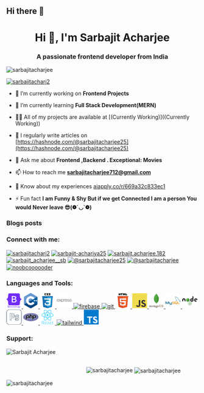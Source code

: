 ## Hi there 👋

<h1 align="center">Hi 👋, I'm Sarbajit Acharjee</h1>
<h3 align="center">A passionate frontend developer from India</h3>

<p align="left"> <img src="https://komarev.com/ghpvc/?username=sarbajitacharjee&label=Profile%20views&color=0e75b6&style=flat" alt="sarbajitacharjee" /> </p>

<p align="left"> <a href="https://twitter.com/sarbajitacharj2" target="blank"><img src="https://img.shields.io/twitter/follow/sarbajitacharj2?logo=twitter&style=for-the-badge" alt="sarbajitacharj2" /></a> </p>

- 🔭 I’m currently working on **Frontend Projects**

- 🌱 I’m currently learning **Full Stack Development(MERN)**

- 👨‍💻 All of my projects are available at [(Currently Working)]((Currently Working))

- 📝 I regularly write articles on [https://hashnode.com/@sarbajitacharjee25](https://hashnode.com/@sarbajitacharjee25)

- 💬 Ask me about **Frontend ,Backend . Exceptional: Movies**

- 📫 How to reach me **sarbajitacharjee712@gmail.com**

- 📄 Know about my experiences [aiapply.co/r/669a32c833ec1](aiapply.co/r/669a32c833ec1)

- ⚡ Fun fact **I am Funny & Shy But if we get Connected I am a person You would Never leave 😎(❁´◡`❁)**

### Blogs posts
<!-- BLOG-POST-LIST:START -->
<!-- BLOG-POST-LIST:END -->

<h3 align="left">Connect with me:</h3>
<p align="left">
<a href="https://twitter.com/sarbajitacharj2" target="blank"><img align="center" src="https://raw.githubusercontent.com/rahuldkjain/github-profile-readme-generator/master/src/images/icons/Social/twitter.svg" alt="sarbajitacharj2" height="30" width="40" /></a>
<a href="https://linkedin.com/in/sarbajit-achariya25" target="blank"><img align="center" src="https://raw.githubusercontent.com/rahuldkjain/github-profile-readme-generator/master/src/images/icons/Social/linked-in-alt.svg" alt="sarbajit-achariya25" height="30" width="40" /></a>
<a href="https://fb.com/sarbajit.acharjee.182" target="blank"><img align="center" src="https://raw.githubusercontent.com/rahuldkjain/github-profile-readme-generator/master/src/images/icons/Social/facebook.svg" alt="sarbajit.acharjee.182" height="30" width="40" /></a>
<a href="https://instagram.com/sarbajit_acharjee__sb" target="blank"><img align="center" src="https://raw.githubusercontent.com/rahuldkjain/github-profile-readme-generator/master/src/images/icons/Social/instagram.svg" alt="sarbajit_acharjee__sb" height="30" width="40" /></a>
<a href="https://hashnode.com/@sarbajitacharjee25" target="blank"><img align="center" src="https://raw.githubusercontent.com/rahuldkjain/github-profile-readme-generator/master/src/images/icons/Social/hashnode.svg" alt="@sarbajitacharjee25" height="30" width="40" /></a>
<a href="https://medium.com/@sarbajitacharjee" target="blank"><img align="center" src="https://raw.githubusercontent.com/rahuldkjain/github-profile-readme-generator/master/src/images/icons/Social/medium.svg" alt="@sarbajitacharjee" height="30" width="40" /></a>
<a href="https://www.leetcode.com/noobcoooooder" target="blank"><img align="center" src="https://raw.githubusercontent.com/rahuldkjain/github-profile-readme-generator/master/src/images/icons/Social/leet-code.svg" alt="noobcoooooder" height="30" width="40" /></a>
</p>

<h3 align="left">Languages and Tools:</h3>
<p align="left"> <a href="https://getbootstrap.com" target="_blank" rel="noreferrer"> <img src="https://raw.githubusercontent.com/devicons/devicon/master/icons/bootstrap/bootstrap-plain-wordmark.svg" alt="bootstrap" width="40" height="40"/> </a> <a href="https://www.w3schools.com/cpp/" target="_blank" rel="noreferrer"> <img src="https://raw.githubusercontent.com/devicons/devicon/master/icons/cplusplus/cplusplus-original.svg" alt="cplusplus" width="40" height="40"/> </a> <a href="https://www.w3schools.com/css/" target="_blank" rel="noreferrer"> <img src="https://raw.githubusercontent.com/devicons/devicon/master/icons/css3/css3-original-wordmark.svg" alt="css3" width="40" height="40"/> </a> <a href="https://expressjs.com" target="_blank" rel="noreferrer"> <img src="https://raw.githubusercontent.com/devicons/devicon/master/icons/express/express-original-wordmark.svg" alt="express" width="40" height="40"/> </a> <a href="https://firebase.google.com/" target="_blank" rel="noreferrer"> <img src="https://www.vectorlogo.zone/logos/firebase/firebase-icon.svg" alt="firebase" width="40" height="40"/> </a> <a href="https://git-scm.com/" target="_blank" rel="noreferrer"> <img src="https://www.vectorlogo.zone/logos/git-scm/git-scm-icon.svg" alt="git" width="40" height="40"/> </a> <a href="https://www.w3.org/html/" target="_blank" rel="noreferrer"> <img src="https://raw.githubusercontent.com/devicons/devicon/master/icons/html5/html5-original-wordmark.svg" alt="html5" width="40" height="40"/> </a> <a href="https://developer.mozilla.org/en-US/docs/Web/JavaScript" target="_blank" rel="noreferrer"> <img src="https://raw.githubusercontent.com/devicons/devicon/master/icons/javascript/javascript-original.svg" alt="javascript" width="40" height="40"/> </a> <a href="https://www.mongodb.com/" target="_blank" rel="noreferrer"> <img src="https://raw.githubusercontent.com/devicons/devicon/master/icons/mongodb/mongodb-original-wordmark.svg" alt="mongodb" width="40" height="40"/> </a> <a href="https://www.mysql.com/" target="_blank" rel="noreferrer"> <img src="https://raw.githubusercontent.com/devicons/devicon/master/icons/mysql/mysql-original-wordmark.svg" alt="mysql" width="40" height="40"/> </a> <a href="https://nodejs.org" target="_blank" rel="noreferrer"> <img src="https://raw.githubusercontent.com/devicons/devicon/master/icons/nodejs/nodejs-original-wordmark.svg" alt="nodejs" width="40" height="40"/> </a> <a href="https://www.photoshop.com/en" target="_blank" rel="noreferrer"> <img src="https://raw.githubusercontent.com/devicons/devicon/master/icons/photoshop/photoshop-line.svg" alt="photoshop" width="40" height="40"/> </a> <a href="https://www.php.net" target="_blank" rel="noreferrer"> <img src="https://raw.githubusercontent.com/devicons/devicon/master/icons/php/php-original.svg" alt="php" width="40" height="40"/> </a> <a href="https://reactjs.org/" target="_blank" rel="noreferrer"> <img src="https://raw.githubusercontent.com/devicons/devicon/master/icons/react/react-original-wordmark.svg" alt="react" width="40" height="40"/> </a> <a href="https://tailwindcss.com/" target="_blank" rel="noreferrer"> <img src="https://www.vectorlogo.zone/logos/tailwindcss/tailwindcss-icon.svg" alt="tailwind" width="40" height="40"/> </a> <a href="https://www.typescriptlang.org/" target="_blank" rel="noreferrer"> <img src="https://raw.githubusercontent.com/devicons/devicon/master/icons/typescript/typescript-original.svg" alt="typescript" width="40" height="40"/> </a> </p>

<h3 align="left">Support:</h3>
<p><a href="https://www.buymeacoffee.com/Sarbajit Acharjee"> <img align="left" src="https://cdn.buymeacoffee.com/buttons/v2/default-yellow.png" height="50" width="210" alt="Sarbajit Acharjee" /></a></p><br><br>

<p><img align="left" src="https://github-readme-stats.vercel.app/api/top-langs?username=sarbajitacharjee&show_icons=true&locale=en&layout=compact" alt="sarbajitacharjee" /></p>

<p>&nbsp;<img align="center" src="https://github-readme-stats.vercel.app/api?username=sarbajitacharjee&show_icons=true&locale=en" alt="sarbajitacharjee" /></p>

<p><img align="center" src="https://github-readme-streak-stats.herokuapp.com/?user=sarbajitacharjee&" alt="sarbajitacharjee" /></p>
